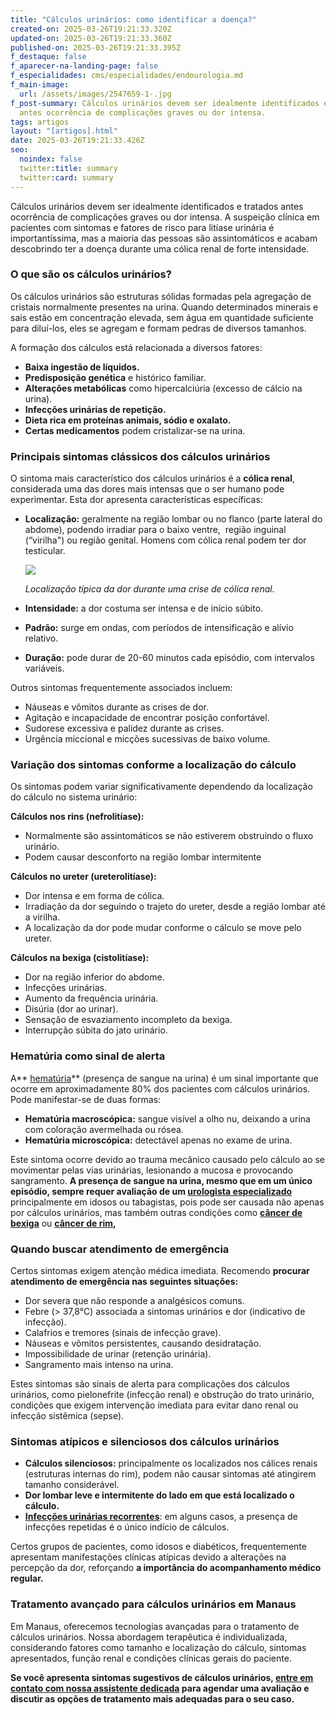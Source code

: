 ```yaml
---
title: "Cálculos urinários: como identificar a doença?"
created-on: 2025-03-26T19:21:33.320Z
updated-on: 2025-03-26T19:21:33.360Z
published-on: 2025-03-26T19:21:33.395Z
f_destaque: false
f_aparecer-na-landing-page: false
f_especialidades: cms/especialidades/endourologia.md
f_main-image:
  url: /assets/images/2547659-1-.jpg
f_post-summary: Cálculos urinários devem ser idealmente identificados e tratados
  antes ocorrência de complicações graves ou dor intensa.
tags: artigos
layout: "[artigos].html"
date: 2025-03-26T19:21:33.426Z
seo:
  noindex: false
  twitter:title: summary
  twitter:card: summary
---
```

Cálculos urinários devem ser idealmente identificados e tratados antes ocorrência de complicações graves ou dor intensa. A suspeição clínica em pacientes com sintomas e fatores de risco para litíase urinária é importantíssima, mas a maioria das pessoas são assintomáticos e acabam descobrindo ter a doença durante uma cólica renal de forte intensidade.

### O que são os cálculos urinários?

Os cálculos urinários são estruturas sólidas formadas pela agregação de cristais normalmente presentes na urina. Quando determinados minerais e sais estão em concentração elevada, sem água em quantidade suficiente para diluí-los, eles se agregam e formam pedras de diversos tamanhos.

A formação dos cálculos está relacionada a diversos fatores:

* **Baixa ingestão de líquidos.**
* **Predisposição genética** e histórico familiar.
* **Alterações metabólicas** como hipercalciúria (excesso de cálcio na urina).
* **Infecções urinárias de repetição.**
* **Dieta rica em proteínas animais, sódio e oxalato.**
* **Certas medicamentos** podem cristalizar-se na urina.

### Principais sintomas clássicos dos cálculos urinários

O sintoma mais característico dos cálculos urinários é a **cólica renal**, considerada uma das dores mais intensas que o ser humano pode experimentar. Esta dor apresenta características específicas:

* **Localização:** geralmente na região lombar ou no flanco (parte lateral do abdome), podendo irradiar para o baixo ventre,  região inguinal (“virilha") ou região genital. Homens com cólica renal podem ter dor testicular.

  ![](/assets/images/cólica-renal.jpg)

  *Localização típica da dor durante uma crise de cólica renal.*
* **Intensidade:** a dor costuma ser intensa e de início súbito.
* **Padrão:** surge em ondas, com períodos de intensificação e alívio relativo.
* **Duração:** pode durar de 20-60 minutos cada episódio, com intervalos variáveis.

Outros sintomas frequentemente associados incluem:

* Náuseas e vômitos durante as crises de dor.
* Agitação e incapacidade de encontrar posição confortável.
* Sudorese excessiva e palidez durante as crises.
* Urgência miccional e micções sucessivas de baixo volume.

### Variação dos sintomas conforme a localização do cálculo

Os sintomas podem variar significativamente dependendo da localização do cálculo no sistema urinário:

**Cálculos nos rins (nefrolitíase):**

* Normalmente são assintomáticos se não estiverem obstruindo o fluxo urinário.
* Podem causar desconforto na região lombar intermitente

**Cálculos no ureter (ureterolitíase):**

* Dor intensa e em forma de cólica.
* Irradiação da dor seguindo o trajeto do ureter, desde a região lombar até a virilha.
* A localização da dor pode mudar conforme o cálculo se move pelo ureter.

**Cálculos na bexiga (cistolitíase):**

* Dor na região inferior do abdome.
* Infecções urinárias.
* Aumento da frequência urinária.
* Disúria (dor ao urinar).
* Sensação de esvaziamento incompleto da bexiga.
* Interrupção súbita do jato urinário.

### Hematúria como sinal de alerta

A** [hematúria](https://uroconsult.com.br/artigos/hematuria-diagnostico-e-tratamento-do-sangramento-urinario/)** (presença de sangue na urina) é um sinal importante que ocorre em aproximadamente 80% dos pacientes com cálculos urinários. Pode manifestar-se de duas formas:

* **Hematúria macroscópica:** sangue visível a olho nu, deixando a urina com coloração avermelhada ou rósea.
* **Hematúria microscópica:** detectável apenas no exame de urina.

Este sintoma ocorre devido ao trauma mecânico causado pelo cálculo ao se movimentar pelas vias urinárias, lesionando a mucosa e provocando sangramento. **A presença de sangue na urina, mesmo que em um único episódio, sempre requer avaliação de um [urologista especializado](https://uroconsult.com.br/)** principalmente em idosos ou tabagistas, pois pode ser causada não apenas por cálculos urinários, mas também outras condições como **[câncer de bexiga](https://uroconsult.com.br/artigos/c%C3%A2ncer-de-bexiga-diagn%C3%B3stico-e-tratamento-do-quarto-c%C3%A2ncer-mais-comum-em-homens/)** ou **[câncer de rim](https://uroconsult.com.br/artigos/quais-s%C3%A3o-os-tipos-de-c%C3%A2ncer-de-rim/),**

### Quando buscar atendimento de emergência

Certos sintomas exigem atenção médica imediata. Recomendo **procurar atendimento de emergência nas seguintes situações:**

* Dor severa que não responde a analgésicos comuns.
* Febre (> 37,8°C) associada a sintomas urinários e dor (indicativo de infecção).
* Calafrios e tremores (sinais de infecção grave).
* Náuseas e vômitos persistentes, causando desidratação.
* Impossibilidade de urinar (retenção urinária).
* Sangramento mais intenso na urina.

Estes sintomas são sinais de alerta para complicações dos cálculos urinários, como pielonefrite (infecção renal) e obstrução do trato urinário, condições que exigem intervenção imediata para evitar dano renal ou infecção sistêmica (sepse).

### Sintomas atípicos e silenciosos dos cálculos urinários

* **Cálculos silenciosos:** principalmente os localizados nos cálices renais (estruturas internas do rim), podem não causar sintomas até atingirem tamanho considerável.
* **Dor lombar leve e intermitente do lado em que está localizado o cálculo.**
* **[Infecções urinárias recorrentes](https://uroconsult.com.br/artigos/infeccoes-urinarias-de-repeticao/)**: em alguns casos, a presença de infecções repetidas é o único indício de cálculos.

Certos grupos de pacientes, como idosos e diabéticos, frequentemente apresentam manifestações clínicas atípicas devido a alterações na percepção da dor, reforçando **a importância do acompanhamento médico regular.**

### Tratamento avançado para cálculos urinários em Manaus

Em Manaus, oferecemos tecnologias avançadas para o tratamento de cálculos urinários. Nossa abordagem terapêutica é individualizada, considerando fatores como tamanho e localização do cálculo, sintomas apresentados, função renal e condições clínicas gerais do paciente.

**Se você apresenta sintomas sugestivos de cálculos urinários, [entre em contato com nossa assistente dedicada](https://api.whatsapp.com/send?phone=5592981270310) para agendar uma avaliação e discutir as opções de tratamento mais adequadas para o seu caso.**